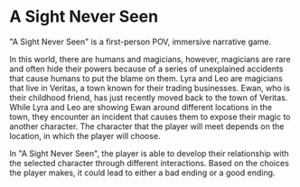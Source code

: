 # A Sight Never Seen
"A Sight Never Seen" is a first-person POV, immersive narrative game.

In this world, there are humans and magicians, however, magicians are rare and often hide their powers because of a series of unexplained accidents that cause humans to put the blame on them. Lyra and Leo are magicians that live in Veritas, a town known for their trading businesses. Ewan, who is their childhood friend, has just recently moved back to the town of Veritas. While Lyra and Leo are showing Ewan around different locations in the town, they encounter an incident that causes them to expose their magic to another character. The character that the player will meet depends on the location, in which the player will choose.

In "A Sight Never Seen", the player is able to develop their relationship with the selected character through different interactions. Based on the choices the player makes, it could lead to either a bad ending or a good ending.
